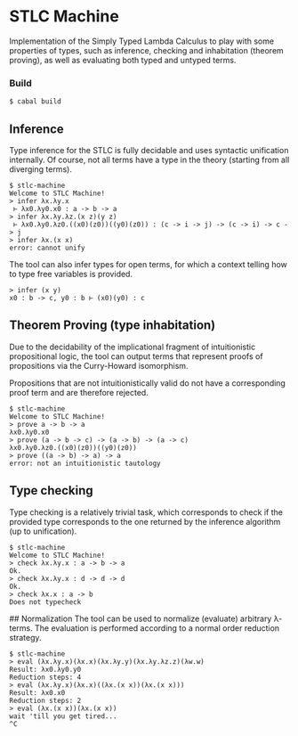 # STLC Machine
Implementation of the Simply Typed Lambda Calculus to play with some properties of types, such as inference, checking and inhabitation (theorem proving), as well as evaluating both typed and untyped terms.

### Build

	$ cabal build

## Inference
Type inference for the STLC is fully decidable and uses syntactic unification internally. Of course, not all terms have a type in the theory (starting from all diverging terms).

	$ stlc-machine
	Welcome to STLC Machine!
	> infer λx.λy.x
	 ⊢ λx0.λy0.x0 : a -> b -> a
	> infer λx.λy.λz.(x z)(y z)
	 ⊢ λx0.λy0.λz0.((x0)(z0))((y0)(z0)) : (c -> i -> j) -> (c -> i) -> c -> j
	> infer λx.(x x)
	error: cannot unify

The tool can also infer types for open terms, for which a context telling how to type free variables is provided.

	> infer (x y)
	x0 : b -> c, y0 : b ⊢ (x0)(y0) : c

## Theorem Proving (type inhabitation)
Due to the decidability of the implicational fragment of intuitionistic propositional logic, the tool can output terms that represent proofs of propositions via the Curry-Howard isomorphism.

Propositions that are not intuitionistically valid do not have a corresponding proof term and are therefore rejected.

	$ stlc-machine
	Welcome to STLC Machine!
	> prove a -> b -> a
	λx0.λy0.x0
	> prove (a -> b -> c) -> (a -> b) -> (a -> c)
	λx0.λy0.λz0.((x0)(z0))((y0)(z0))
	> prove ((a -> b) -> a) -> a
	error: not an intuitionistic tautology

## Type checking
Type checking is a relatively trivial task, which corresponds to check if the provided type corresponds to the one returned by the inference algorithm (up to unification).

	$ stlc-machine
	Welcome to STLC Machine!
	> check λx.λy.x : a -> b -> a
	Ok.
	> check λx.λy.x : d -> d -> d
	Ok.
	> check λx.x : a -> b
	Does not typecheck

## Normalization
The tool can be used to normalize (evaluate) arbitrary λ-terms. The evaluation is performed according to a normal order reduction strategy.

	$ stlc-machine
	> eval (λx.λy.x)(λx.x)(λx.λy.y)(λx.λy.λz.z)(λw.w)
	Result: λx0.λy0.y0
	Reduction steps: 4
	> eval (λx.λy.x)(λx.x)((λx.(x x))(λx.(x x)))
	Result: λx0.x0
	Reduction steps: 2
	> eval (λx.(x x))(λx.(x x))
	wait 'till you get tired...
	^C
